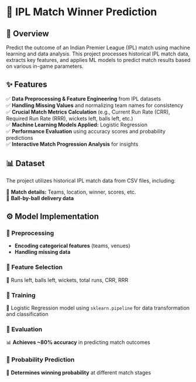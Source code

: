 # 🏏 IPL Match Winner Prediction

## 📌 Overview  
Predict the outcome of an Indian Premier League (IPL) match using machine learning and data analysis. This project processes historical IPL match data, extracts key features, and applies ML models to predict match results based on various in-game parameters.

## ✨ Features  

✅ **Data Preprocessing & Feature Engineering** from IPL datasets  
✅ **Handling Missing Values** and normalizing team names for consistency  
✅ **Crucial Match Metrics Calculation** (e.g., Current Run Rate (CRR), Required Run Rate (RRR), wickets left, balls left, etc.)  
✅ **Machine Learning Models Applied:** Logistic Regression  
✅ **Performance Evaluation** using accuracy scores and probability predictions  
✅ **Interactive Match Progression Analysis** for insights  

## 📊 Dataset  

The project utilizes historical IPL match data from CSV files, including:  

📌 **Match details:** Teams, location, winner, scores, etc.  
📌 **Ball-by-ball delivery data**  

## ⚙️ Model Implementation  

### 🔹 Preprocessing  
- **Encoding categorical features** (teams, venues)  
- **Handling missing data**  

### 🔹 Feature Selection  
🏏 Runs left, balls left, wickets, total runs, CRR, RRR  

### 🔹 Training  
🎯 Logistic Regression model using `sklearn.pipeline` for data transformation and classification  

### 🔹 Evaluation  
📊 **Achieves ~80% accuracy** in predicting match outcomes  

### 🔹 Probability Prediction  
🔢 **Determines winning probability** at different match stages  
